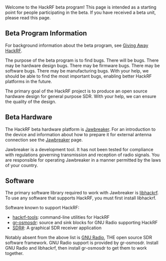 Welcome to the HackRF beta program!  This page is intended as a starting point for people participating in the beta.  If you have received a beta unit, please read this page.

## Beta Program Information

For background information about the beta program, see [Giving Away HackRF](http://ossmann.blogspot.com/2013/05/giving-away-hackrf.html).

The purpose of the beta program is to find bugs.  There will be bugs.  There may be hardware design bugs.  There may be firmware bugs.  There may be software bugs.  There may be manufacturing bugs.  With your help, we should be able to find the most important bugs, enabling better HackRF platforms in the future.

The primary goal of the HackRF project is to produce an open source hardware design for general purpose SDR.  With your help, we can ensure the quality of the design.

## Beta Hardware

The HackRF beta hardware platform is [Jawbreaker](https://github.com/mossmann/hackrf/wiki/Jawbreaker).  For an introduction to the device and information about how to prepare it for external antenna connection see the [Jawbreaker](https://github.com/mossmann/hackrf/wiki/Jawbreaker) page.

Jawbreaker is a development tool.  It has not been tested for compliance with regulations governing transmission and reception of radio signals.  You are responsible for operating Jawbreaker in a manner permitted by the laws of your country.

## Software

The primary software library required to work with Jawbreaker is [libhackrf](https://github.com/mossmann/hackrf/tree/master/host/libhackrf).  To use any software that supports HackRF, you must first install libhackrf.

Software known to support HackRF:

* [hackrf-tools](https://github.com/mossmann/hackrf/tree/master/host/hackrf-tools): command-line utilities for HackRF
* [gr-osmosdr](http://cgit.osmocom.org/gr-osmosdr/): source and sink blocks for GNU Radio supporting HackRF
* [SDR#](http://www.sdrsharp.com/): A graphical SDR receiver application

Notably absent from the above list is [GNU Radio](http://gnuradio.org/redmine/projects/gnuradio/wiki), THE open source SDR software framework.  GNU Radio support is provided by gr-osmosdr.  Install GNU Radio and libhackrf, then install gr-osmosdr to get them to work together.